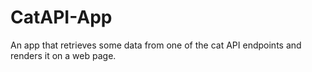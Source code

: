 # CatAPI-App
An app that retrieves some data from one of the cat API endpoints and renders it on a web page.
